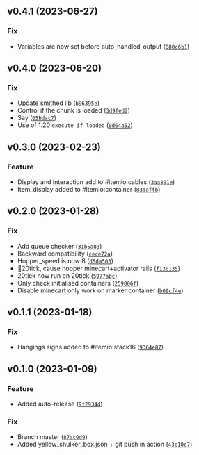 <!--next-version-placeholder-->

## v0.4.1 (2023-06-27)
### Fix
* Variables are now set before auto_handled_output ([`080c6b1`](https://github.com/edayot/ItemIO/commit/080c6b1b713549e9583b5af237c7b23863451182))

## v0.4.0 (2023-06-20)
### Fix
* Update smithed lib ([`b96395e`](https://github.com/edayot/ItemIO/commit/b96395eebe9e25ad05afd8a938b0612b965f9b6e))
* Control if the chunk is loaded ([`3d9fed2`](https://github.com/edayot/ItemIO/commit/3d9fed2e319c092e2530fcf58fef0558590ad84f))
* Say ([`05bdac7`](https://github.com/edayot/ItemIO/commit/05bdac7bc44f45c2fd4af7250af4e21fb4ff2af4))
* Use of 1.20 `execute if loaded` ([`0d64a52`](https://github.com/edayot/ItemIO/commit/0d64a524c1ac636c323c5884879d680dd2275749))

## v0.3.0 (2023-02-23)
### Feature
* Display and interaction add to #itemio:cables ([`3aa891e`](https://github.com/edayot/ItemIO/commit/3aa891e553f84dff1949fbae1c0aaf8f21f33ea9))
* Item_display added to #itemio:container ([`83daffb`](https://github.com/edayot/ItemIO/commit/83daffb4b25881dd65bcb7904bd1f81acef62878))

## v0.2.0 (2023-01-28)
### Fix
* Add queue checker ([`31b5a83`](https://github.com/edayot/ItemIO/commit/31b5a83984e9e3ed80b7cdee0c64522eef0c0d9c))
* Backward compatibility ([`cece72a`](https://github.com/edayot/ItemIO/commit/cece72aba8038f5cefc36c26f5f9067d2d6f84bd))
* Hopper_speed is now 8 ([`d5da503`](https://github.com/edayot/ItemIO/commit/d5da5037ff31cc0b6bec72f07c878bcc4395fd8d))
* 👋20tick, cause hopper minecart+activator rails ([`f130135`](https://github.com/edayot/ItemIO/commit/f130135366e0eb2913f0399123aa4936ce5c5dde))
* 20tick now run on 20tick ([`5977abc`](https://github.com/edayot/ItemIO/commit/5977abce30fa7324c54e5625d160cb9a6e131032))
* Only check initialised containers ([`259006f`](https://github.com/edayot/ItemIO/commit/259006f7a22625e1f7fb69ea4cb1aa9ea8b1532c))
* Disable minecart only work on marker container ([`b09cf4e`](https://github.com/edayot/ItemIO/commit/b09cf4ed0092014bb1f3b14757594fe8d1e11744))

## v0.1.1 (2023-01-18)
### Fix
* Hangings signs added to #itemio:stack16 ([`9364e87`](https://github.com/edayot/ItemIO/commit/9364e876138314abbd5adcb3b2af01c8f76e1549))

## v0.1.0 (2023-01-09)
### Feature
*  Added auto-release ([`9f2934d`](https://github.com/edayot/item_io/commit/9f2934dbe2c5a4a6f4503c1d9c9568dd619b82f8))

### Fix
* Branch master ([`87ac0d9`](https://github.com/edayot/item_io/commit/87ac0d9bdd513878f088e6de0370ffefd48f7b9c))
* Added yellow_shulker_box.json + git push in action ([`43c10c7`](https://github.com/edayot/item_io/commit/43c10c7f4c40a905fb0769ac652adfa8130151f5))

